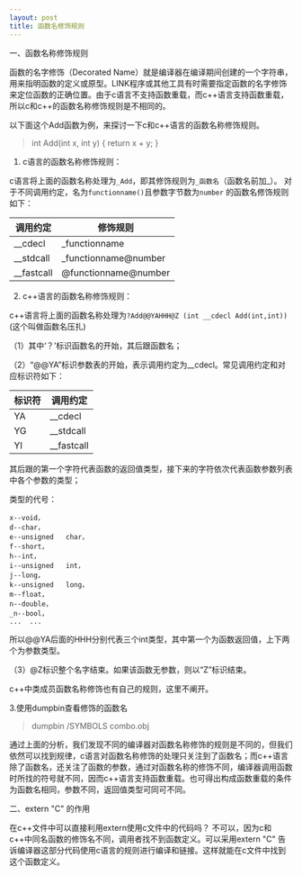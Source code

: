 ```yaml
---
layout: post
title: 函数名修饰规则
---
```


一、函数名称修饰规则

函数的名字修饰（Decorated Name）就是编译器在编译期间创建的一个字符串，用来指明函数的定义或原型。LINK程序或其他工具有时需要指定函数的名字修饰来定位函数的正确位置。由于c语言不支持函数重载，而c++语言支持函数重载，所以c和c++的函数名称修饰规则是不相同的。

以下面这个Add函数为例，来探讨一下c和c++语言的函数名称修饰规则。

>int Add(int x, int y)
{
	return x + y;
}

1. c语言的函数名称修饰规则：

c语言将上面的函数名称处理为`_Add`，即其修饰规则为`_函数名`（函数名前加_）。
对于不同调用约定，名为`functionname()`且参数字节数为`number` 的函数名修饰规则如下：

|调用约定|修饰规则|
|----|----|
| __cdecl  |  _functionname |
| __stdcall |  _functionname@number  |
| __fastcall |  @functionname@number  |

2. c++语言的函数名称修饰规则：

c++语言将上面的函数名称处理为`?Add@@YAHHH@Z (int __cdecl Add(int,int))` (这个叫做函数名压扎)  

（1）其中‘？’标识函数名的开始，其后跟函数名；

（2）“@@YA”标识参数表的开始，表示调用约定为__cdecl。常见调用约定和对应标识符如下：

|标识符|调用约定|
|----|----|
| YA |  __cdecl |
| YG |  __stdcall |
| YI |  __fastcall |

其后跟的第一个字符代表函数的返回值类型，接下来的字符依次代表函数参数列表中各个参数的类型；

类型的代号：

	x--void，   
	d--char，   
	e--unsigned   char，   
	f--short，   
	h--int，   
	i--unsigned   int，   
	j--long，   
	k--unsigned   long，   
	m--float，   
	n--double，   
	_n--bool，   
	...  ...

所以@@YA后面的HHH分别代表三个int类型，其中第一个为函数返回值，上下两个为参数类型。

（3）@Z标识整个名字结束。如果该函数无参数，则以“Z”标识结束。

c++中类成员函数名称修饰也有自己的规则，这里不阐开。

3.使用dumpbin查看修饰的函数名
>dumpbin /SYMBOLS combo.obj

通过上面的分析，我们发现不同的编译器对函数名称修饰的规则是不同的，但我们依然可以找到规律，c语言对函数名称修饰的处理只关注到了函数名；而c++语言除了函数名，还关注了函数的参数，通过对函数名称的修饰不同，编译器调用函数时所找的符号就不同，因而c++语言支持函数重载。也可得出构成函数重载的条件为函数名相同，参数不同，返回值类型可同可不同。

二、extern "C" 的作用

在c++文件中可以直接利用extern使用c文件中的代码吗？
不可以，因为c和c++中同名函数的修饰名不同，调用者找不到函数定义。可以采用extern "C" 告诉编译器这部分代码使用c语言的规则进行编译和链接。这样就能在c文件中找到这个函数定义。
